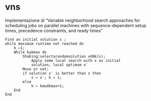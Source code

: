 vns
===

Implementazione di “Variable neighborhood search approaches for scheduling jobs on parallel machines with sequence-dependent setup times, precedence constraints, and ready times”

    Find an initial solution s ;
    while maximum runtime not reached do
    	k ←1;
    	While k≤kmax do
    		Shaking:selectarandomsolution x∈Nk(s);
    			Apply some local search with x as initial
    			solution, local optimum x′
    		Move or not:
    		if solution x′ is better than s then
    			s ← x′; k ← 1;
    		else
    			k ← kmodkmax+1;
    	End
    End
